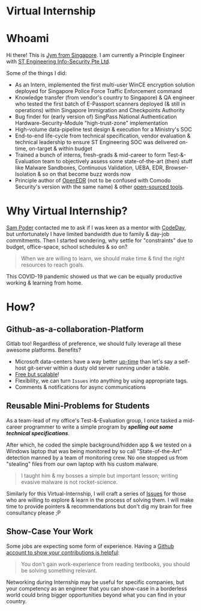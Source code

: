 # Virtual Internship

# Whoami

Hi there! This is [Jym from Singapore](https://www.linkedin.com/in/jymcheong/). I am currently a Principle Engineer with [ST Engineering Info-Security Pte Ltd](https://www.stengg.com/cybersecurity). 

Some of the things I did:

- As an Intern, implemented the first multi-user WinCE encryption solution deployed for Singapore Police Force Traffic Enforcement command
- Knowledge transfer (from vendor's country to Singapore) & QA engineer who tested the first batch of E-Passport scanners deployed (& still in operations) within Singapore Immigration and Checkpoints Authority
- Bug finder for (early version of) SingPass National Authentication Hardware-Security-Module "high-trust-zone" implementation
- High-volume data-pipeline test design & execution for a Ministry's SOC
- End-to-end life-cycle from technical specification, vendor evaluation & technical leadership  to ensure ST Engineering SOC was delivered on-time, on-target & within budget
- Trained a bunch of interns, fresh-grads & mid-career to form Test-&-Evaluation team to objectively assess some state-of-the-art (then) stuff like Malware Sandboxes, Continuous Validation, UEBA, EDR, Browser-Isolation & so on that become buzz words now
- Principle author of [OpenEDR](https://github.com/jymcheong/OpenEDR) (not to be confused with Comodo Security's version with the same name) & other [open-sourced tools](https://github.com/jymcheong).

# Why Virtual Internship?

[Sam Poder](https://www.linkedin.com/in/sam-poder/?originalSubdomain=sg) contacted me to ask if I was keen as a mentor with [CodeDay](https://www.codeday.org), but unfortunately I have limited bandwidth due to family & day-job commitments. Then I started wondering, why settle for "constraints" due to budget, office-space, school schedules & so on? 

> When we are willing to learn, we should make time & find the right resources to reach goals.

This COVID-19 pandemic showed us that we can be equally productive working & learning from home.

# How?

## Github-as-a-collaboration-Platform

Gitlab too! Regardless of preference, we should fully leverage all these awesome platforms. Benefits?

- Microsoft data-centers have a way better <u>up-time</u> than let's say a self-host git-server within a dusty old server running under a table.
- [Free but scalable](https://github.com/pricing)!
- Flexibility, we can turn `Issues` into anything by using appropriate tags. 
- Comments & notifications for async communications

## Reusable Mini-Problems for Students

As a team-lead of my office's Test-&-Evaluation group, I once tasked a mid-career programmer to write a simple program by ***spelling out some technical specifications***. 

After which, he coded the simple background/hidden app & we tested on a Windows laptop that was being monitored by so call "State-of-the-Art" detection manned by a team of monitoring crew. No one stopped us from "stealing" files from our own laptop with his custom malware. 

> I taught him & my bosses a simple but important lesson; writing evasive malware is not rocket-science.   

Similarly for this Virtual-Internship, I will craft a series of [Issues](https://github.com/jymcheong/Virtual-Internship/issues) for those who are willing to explore & learn in the process of solving them. I will make time to provide pointers & recommendations but don't dig my brain for free consultancy please ;P

## Show-Case Your Work

Some jobs are expecting some form of experience. Having a [Github account to show your contributions is helpful](https://www.reddit.com/r/datascience/comments/7fyir1/do_employers_look_at_github_projects/): 

> You don't gain work-experience from reading textbooks, you should be solving something relevant.

Networking during Internship may be useful for specific companies, but your competency as an engineer that you can show-case in a borderless world could bring bigger opportunities beyond what you can find in your country.


